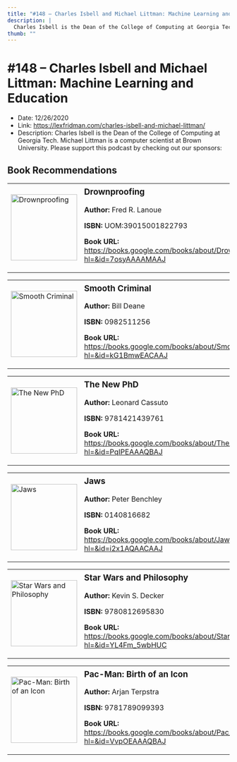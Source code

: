 ```yaml
---
title: "#148 – Charles Isbell and Michael Littman: Machine Learning and Education"
description: |
  Charles Isbell is the Dean of the College of Computing at Georgia Tech. Michael Littman is a computer scientist at Brown University. Please support this podcast by checking out our sponsors:"
thumb: ""
---
```


# #148 – Charles Isbell and Michael Littman: Machine Learning and Education

  - Date: 12/26/2020
  - Link: https://lexfridman.com/charles-isbell-and-michael-littman/
  - Description: Charles Isbell is the Dean of the College of Computing at Georgia Tech. Michael Littman is a computer scientist at Brown University. Please support this podcast by checking out our sponsors:

## Book Recommendations

<table style="border: none;"><tr style="border: none;"><td style="border: none;"><img src="https://books.google.com/books/content?id=7osyAAAAMAAJ&printsec=frontcover&img=1&zoom=1&source=gbs_api" alt="Drownproofing" width="150" style="vertical-align: top;"></td><td style="border: none; vertical-align: top;"><h3 style='margin-top: 5'>Drownproofing</h3><p><strong>Author:</strong> Fred R. Lanoue</p><p><strong>ISBN:</strong> UOM:39015001822793</p><p><strong>Book URL:</strong> <a href="https://books.google.com/books/about/Drownproofing.html?hl=&id=7osyAAAAMAAJ">https://books.google.com/books/about/Drownproofing.html?hl=&id=7osyAAAAMAAJ</a></p></td></tr></table>
<table style="border: none;"><tr style="border: none;"><td style="border: none;"><img src="https://books.google.com/books/content?id=kG1BmwEACAAJ&printsec=frontcover&img=1&zoom=1&source=gbs_api" alt="Smooth Criminal" width="150" style="vertical-align: top;"></td><td style="border: none; vertical-align: top;"><h3 style='margin-top: 5'>Smooth Criminal</h3><p><strong>Author:</strong> Bill Deane</p><p><strong>ISBN:</strong> 0982511256</p><p><strong>Book URL:</strong> <a href="https://books.google.com/books/about/Smooth_Criminal.html?hl=&id=kG1BmwEACAAJ">https://books.google.com/books/about/Smooth_Criminal.html?hl=&id=kG1BmwEACAAJ</a></p></td></tr></table>
<table style="border: none;"><tr style="border: none;"><td style="border: none;"><img src="https://books.google.com/books/content?id=PqIPEAAAQBAJ&printsec=frontcover&img=1&zoom=1&edge=curl&source=gbs_api" alt="The New PhD" width="150" style="vertical-align: top;"></td><td style="border: none; vertical-align: top;"><h3 style='margin-top: 5'>The New PhD</h3><p><strong>Author:</strong> Leonard Cassuto</p><p><strong>ISBN:</strong> 9781421439761</p><p><strong>Book URL:</strong> <a href="https://books.google.com/books/about/The_New_PhD.html?hl=&id=PqIPEAAAQBAJ">https://books.google.com/books/about/The_New_PhD.html?hl=&id=PqIPEAAAQBAJ</a></p></td></tr></table>
<table style="border: none;"><tr style="border: none;"><td style="border: none;"><img src="https://books.google.com/books/content?id=i2x1AQAACAAJ&printsec=frontcover&img=1&zoom=1&source=gbs_api" alt="Jaws" width="150" style="vertical-align: top;"></td><td style="border: none; vertical-align: top;"><h3 style='margin-top: 5'>Jaws</h3><p><strong>Author:</strong> Peter Benchley</p><p><strong>ISBN:</strong> 0140816682</p><p><strong>Book URL:</strong> <a href="https://books.google.com/books/about/Jaws.html?hl=&id=i2x1AQAACAAJ">https://books.google.com/books/about/Jaws.html?hl=&id=i2x1AQAACAAJ</a></p></td></tr></table>
<table style="border: none;"><tr style="border: none;"><td style="border: none;"><img src="https://books.google.com/books/content?id=YL4Fm_5wbHUC&printsec=frontcover&img=1&zoom=1&edge=curl&source=gbs_api" alt="Star Wars and Philosophy" width="150" style="vertical-align: top;"></td><td style="border: none; vertical-align: top;"><h3 style='margin-top: 5'>Star Wars and Philosophy</h3><p><strong>Author:</strong> Kevin S. Decker</p><p><strong>ISBN:</strong> 9780812695830</p><p><strong>Book URL:</strong> <a href="https://books.google.com/books/about/Star_Wars_and_Philosophy.html?hl=&id=YL4Fm_5wbHUC">https://books.google.com/books/about/Star_Wars_and_Philosophy.html?hl=&id=YL4Fm_5wbHUC</a></p></td></tr></table>
<table style="border: none;"><tr style="border: none;"><td style="border: none;"><img src="https://books.google.com/books/content?id=VvpOEAAAQBAJ&printsec=frontcover&img=1&zoom=1&source=gbs_api" alt="Pac-Man: Birth of an Icon" width="150" style="vertical-align: top;"></td><td style="border: none; vertical-align: top;"><h3 style='margin-top: 5'>Pac-Man: Birth of an Icon</h3><p><strong>Author:</strong> Arjan Terpstra</p><p><strong>ISBN:</strong> 9781789099393</p><p><strong>Book URL:</strong> <a href="https://books.google.com/books/about/Pac_Man_Birth_of_an_Icon.html?hl=&id=VvpOEAAAQBAJ">https://books.google.com/books/about/Pac_Man_Birth_of_an_Icon.html?hl=&id=VvpOEAAAQBAJ</a></p></td></tr></table>
